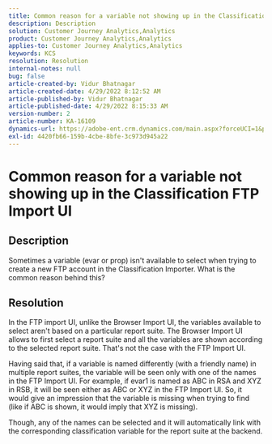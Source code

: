 ```yaml
---
title: Common reason for a variable not showing up in the Classification FTP Import UI
description: Description
solution: Customer Journey Analytics,Analytics
product: Customer Journey Analytics,Analytics
applies-to: Customer Journey Analytics,Analytics
keywords: KCS
resolution: Resolution
internal-notes: null
bug: false
article-created-by: Vidur Bhatnagar
article-created-date: 4/29/2022 8:12:52 AM
article-published-by: Vidur Bhatnagar
article-published-date: 4/29/2022 8:15:33 AM
version-number: 2
article-number: KA-16109
dynamics-url: https://adobe-ent.crm.dynamics.com/main.aspx?forceUCI=1&pagetype=entityrecord&etn=knowledgearticle&id=a2c6d429-94c7-ec11-a7b6-0022480a1de4
exl-id: 4420fb66-159b-4cbe-8bfe-3c973d945a22
---
```

# Common reason for a variable not showing up in the Classification FTP Import UI

## Description


Sometimes a variable (evar or prop) isn't available to select when trying to create a new FTP account in the Classification Importer. What is the common reason behind this?


## Resolution


In the FTP import UI, unlike the Browser Import UI, the variables available to select aren't based on a particular report suite. The Browser Import UI allows to first select a report suite and all the variables are shown according to the selected report suite. That's not the case with the FTP Import UI.

Having said that, if a variable is named differently (with a friendly name) in multiple report suites, the variable will be seen only with one of the names in the FTP Import UI. For example, if evar1 is named as ABC in RSA and XYZ in RSB, it will be seen either as ABC or XYZ in the FTP Import UI. So, it would give an impression that the variable is missing when trying to find (like if ABC is shown, it would imply that XYZ is missing).

Though, any of the names can be selected and it will automatically link with the corresponding classification variable for the report suite at the backend.
